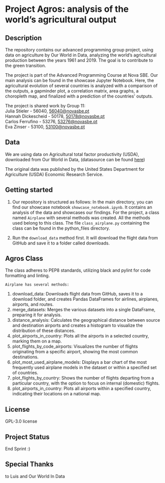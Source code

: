 # Project Agros: analysis of the world’s agricultural output

## Description
The repository contains our advanced programming group project, using data on agriculture by Our World in Data, analyzing the world’s agricultural production between the years 1961 and 2019. The goal is to contribute to the green transition.

The project is part of the Advanced Programming Course at Nova SBE. Our main analysis can be found in the showcase Jupyter Notebook. Here, the agricultural evolution of several countries is analyzed with a comparison of the outputs, a gapminder plot, a correlation matrix, area graphs, a choropleth map, and finalized with a prediction of the countries' outputs. 

The project is shared work by Group 11:\
Julia Stieler - 56040, 56040@novasbe.pt\
Hannah Dickescheid - 50178, 50178@novasbe.pt\
Carlos Ferrufino - 53276, 53276@novasbe.pt\
Eva Zinser - 53100, 53100@novasbe.pt


## Data
We are using data on Agricultural total factor productivity (USDA), downloaded from Our World in Data, (datasource can be found [here](https://github.com/owid/owid-datasets/tree/master/datasets/Agricultural%20total%20factor%20productivity%20(USDA)))

The original data was published by the United States Department for Agriculture (USDA) Economic Research Service.


## Getting started
1. Our repository is structured as follows: In the main directory, you can find our showcase notebook ```showcase_notebook.ipynb```. It contains an analysis of the data and showcases our findings. For the project, a class named ```Airplane``` with several methods was created. All the methods used belong to this class. The file ```class_airplane.py``` containing the class can be found in the python_files directory.

2. Run the ```download_data``` method first. It will download the flight data from GitHub and save it to a folder called downloads.


## Agros Class
The class adheres to PEP8 standards, utilizing black and pylint for code formatting and linting.

```Airplane has several methods:```

1. download_data: Downloads flight data from GitHub, saves it to a download folder, and creates Pandas DataFrames for airlines, airplanes, airports, and routes.
2. merge_datasets: Merges the various datasets into a single DataFrame, preparing it for analysis.
3. distance_analysis: Calculates the geographical distance between source and destination airports and creates a histogram to visualize the distribution of these distances.
4. plot_airports_in_country: Plots all the airports in a selected country, marking them on a map.
5. plot_flights_by_code_airports: Visualizes the number of flights originating from a specific airport, showing the most common destinations.
6. plot_most_used_airplane_models: Displays a bar chart of the most frequently used airplane models in the dataset or within a specified set of countries.
7. plot_flights_by_country: Shows the number of flights departing from a particular country, with the option to focus on internal (domestic) flights.
8. plot_airports_in_country: Plots all airports within a specified country, indicating their locations on a national map.

## License
GPL-3.0 license

## Project Status
End Sprint :)

## Special Thanks 
to Luis and Our World In Data
